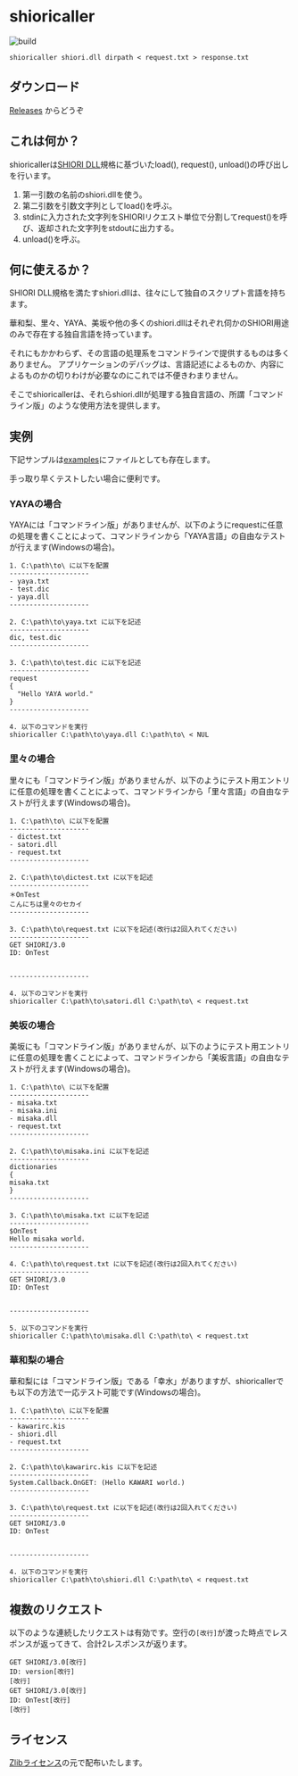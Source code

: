 shioricaller
===================

![build](https://github.com/Narazaka/shioricaller/workflows/build/badge.svg)

    shioricaller shiori.dll dirpath < request.txt > response.txt

ダウンロード
-------------------

[Releases](https://github.com/Narazaka/shioricaller/releases) からどうぞ

これは何か？
-------------------

shioricallerは[SHIORI DLL](http://usada.sakura.vg/contents/specification2.html#shioriwindows)規格に基づいたload(), request(), unload()の呼び出しを行います。

1. 第一引数の名前のshiori.dllを使う。
2. 第二引数を引数文字列としてload()を呼ぶ。
3. stdinに入力された文字列をSHIORIリクエスト単位で分割してrequest()を呼び、返却された文字列をstdoutに出力する。
4. unload()を呼ぶ。

何に使えるか？
-------------------

SHIORI DLL規格を満たすshiori.dllは、往々にして独自のスクリプト言語を持ちます。

華和梨、里々、YAYA、美坂や他の多くのshiori.dllはそれぞれ伺かのSHIORI用途のみで存在する独自言語を持っています。

それにもかかわらず、その言語の処理系をコマンドラインで提供するものは多くありません。
アプリケーションのデバッグは、言語記述によるものか、内容によるものかの切りわけが必要なのにこれでは不便きわまりません。

そこでshioricallerは、それらshiori.dllが処理する独自言語の、所謂「コマンドライン版」のような使用方法を提供します。

実例
-------------------

下記サンプルは[examples](examples)にファイルとしても存在します。

手っ取り早くテストしたい場合に便利です。

### YAYAの場合

YAYAには「コマンドライン版」がありませんが、以下のようにrequestに任意の処理を書くことによって、コマンドラインから「YAYA言語」の自由なテストが行えます(Windowsの場合)。

    1. C:\path\to\ に以下を配置
    --------------------
    - yaya.txt
    - test.dic
    - yaya.dll
    --------------------
    
    2. C:\path\to\yaya.txt に以下を記述
    --------------------
    dic, test.dic
    --------------------
    
    3. C:\path\to\test.dic に以下を記述
    --------------------
    request
    {
      "Hello YAYA world."
    }
    --------------------
    
    4. 以下のコマンドを実行
    shioricaller C:\path\to\yaya.dll C:\path\to\ < NUL

### 里々の場合

里々にも「コマンドライン版」がありませんが、以下のようにテスト用エントリに任意の処理を書くことによって、コマンドラインから「里々言語」の自由なテストが行えます(Windowsの場合)。

    1. C:\path\to\ に以下を配置
    --------------------
    - dictest.txt
    - satori.dll
    - request.txt
    --------------------
    
    2. C:\path\to\dictest.txt に以下を記述
    --------------------
    ＊OnTest
    こんにちは里々のセカイ
    --------------------
    
    3. C:\path\to\request.txt に以下を記述(改行は2回入れてください)
    --------------------
    GET SHIORI/3.0
    ID: OnTest
    
    
    --------------------
    
    4. 以下のコマンドを実行
    shioricaller C:\path\to\satori.dll C:\path\to\ < request.txt

### 美坂の場合

美坂にも「コマンドライン版」がありませんが、以下のようにテスト用エントリに任意の処理を書くことによって、コマンドラインから「美坂言語」の自由なテストが行えます(Windowsの場合)。

    1. C:\path\to\ に以下を配置
    --------------------
    - misaka.txt
    - misaka.ini
    - misaka.dll
    - request.txt
    --------------------
    
    2. C:\path\to\misaka.ini に以下を記述
    --------------------
    dictionaries
    {
    misaka.txt
    }
    --------------------
    
    3. C:\path\to\misaka.txt に以下を記述
    --------------------
    $OnTest
    Hello misaka world.
    --------------------
    
    4. C:\path\to\request.txt に以下を記述(改行は2回入れてください)
    --------------------
    GET SHIORI/3.0
    ID: OnTest
    
    
    --------------------
    
    5. 以下のコマンドを実行
    shioricaller C:\path\to\misaka.dll C:\path\to\ < request.txt

### 華和梨の場合

華和梨には「コマンドライン版」である「幸水」がありますが、shioricallerでも以下の方法で一応テスト可能です(Windowsの場合)。

    1. C:\path\to\ に以下を配置
    --------------------
    - kawarirc.kis
    - shiori.dll
    - request.txt
    --------------------
    
    2. C:\path\to\kawarirc.kis に以下を記述
    --------------------
    System.Callback.OnGET: (Hello KAWARI world.)
    --------------------
    
    3. C:\path\to\request.txt に以下を記述(改行は2回入れてください)
    --------------------
    GET SHIORI/3.0
    ID: OnTest
    
    
    --------------------
    
    4. 以下のコマンドを実行
    shioricaller C:\path\to\shiori.dll C:\path\to\ < request.txt

複数のリクエスト
--------------------------

以下のような連続したリクエストは有効です。空行の`[改行]`が渡った時点でレスポンスが返ってきて、合計2レスポンスが返ります。

```
GET SHIORI/3.0[改行]
ID: version[改行]
[改行]
GET SHIORI/3.0[改行]
ID: OnTest[改行]
[改行]
```

ライセンス
--------------------------

[Zlibライセンス](LICENSE)の元で配布いたします。
